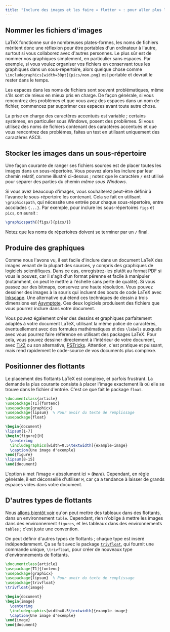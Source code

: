 ```yaml
---
title: "Inclure des images et les faire « flotter » : pour aller plus loin"
---
```


## Nommer les fichiers d'images

LaTeX fonctionne sur de nombreuses plates-formes, les noms de fichiers méritent
donc une réflexion pour être portables d'un ordinateur à l'autre, surtout si
vous collaborez avec d'autres personnes. Le plus sûr est de nommer vos
graphiques simplement, en particulier sans espaces. Par exemple, si vous voulez
organiser vos fichiers en conservant tous les graphiques dans un sous-répertoire,
alors quelque chose comme `\includegraphics[width=30pt]{pics/mom.png}` est
portable et devrait le rester dans le temps.

Les espaces dans les noms de fichiers sont souvent problématiques, même s'ils
sont de mieux en mieux pris en charge. De façon générale, si vous rencontrez des
problèmes et que vous avez des espaces dans un nom de fichier, commencez par
supprimer ces espaces avant toute autre chose.

La prise en charge des caractères accentués est variable ; certains systèmes,
en particulier sous Windows, posent des problèmes. Si vous utilisez des noms de
fichiers contenant des caractères accentués et que vous rencontrez des problèmes,
faites un test en utilisant uniquement des caractères ASCII.


## Stocker les images dans un sous-répertoire

Une façon courante de ranger ses fichiers sources est de placer toutes les images
dans un sous-répertoire. Vous pouvez alors les inclure par leur chemin relatif,
comme illustré ci-dessus ; notez que le caractère `/` est utilisé pour séparer
des parties du chemin _même sous Windows_.

Si vous avez beaucoup d'images, vous souhaiterez peut-être définir à l'avance le
sous-répertoire les contenant. Cela se fait en utilisant `\graphicspath`, qui
nécessite une entrée pour chaque sous-répertoire, entre accolades `{...}`. Par
exemple, pour inclure les sous-répertoires `figs` et `pics`, on aurait :

<!-- {% raw %} -->
```latex
\graphicspath{{figs/}{pics/}}
```
<!-- {% endraw %} -->

Notez que les noms de répertoires doivent se terminer par un `/` final.


## Produire des graphiques

Comme nous l'avons vu, il est facile d'inclure dans un document LaTeX des images
venant de la plupart des sources, y compris des graphiques de logiciels
scientifiques. Dans ce cas, enregistrez-les plutôt au format PDF si vous le
pouvez, car il s'agit d'un format pérenne et facile à manipuler (notamment, on
peut le mettre à l'échelle sans perte de qualité). Si vous passez par des bitmaps,
conservez une haute résolution. Vous pouvez dessiner des images à la souris qui
incluent des bouts de code LaTeX avec [Inkscape](https://inkscape.org/). Une
alternative qui étend ces techniques de dessin à trois dimensions est
[Asymptote](https://www.ctan.org/pkg/asymptote). Ces deux logiciels produisent
des fichiers que vous pourrez inclure dans votre document.

Vous pouvez également créer des dessins et graphiques parfaitement adaptés à
votre document LaTeX, utilisant la même police de caractères, éventuellement
avec des formules mathématiques et des `\labels` auxquels avec vous pourrez faire
référence en utilisant des packages LaTeX. Pour cela, vous pouvez dessiner
directement à l'intérieur de votre document, avec [Ti*k*Z](https://ctan.org/pkg/pgf)
ou son alternative, [PSTricks](https://ctan.org/pkg/pstricks-base). Attention,
c'est pratique et puissant, mais rend rapidement le code-source de vos documents
plus complexe.


## Positionner des flottants

Le placement des flottants LaTeX est complexe, et parfois frustrant. La demande
la plus courante consiste à placer l'image exactement là où elle se trouve dans
le fichier d'entrée. C'est ce que fait le package `float`.

```latex
\documentclass{article}
\usepackage[T1]{fontenc}
\usepackage{graphicx}
\usepackage{lipsum}  % Pour avoir du texte de remplissage
\usepackage{float}

\begin{document}
\lipsum[1-7]
\begin{figure}[H]
  \centering
  \includegraphics[width=0.5\textwidth]{example-image}
  \caption{Une image d'exemple}
\end{figure}
\lipsum[8-15]
\end{document}
```

L'option `H` met l'image « absolument ici » (_**h**ere_). Cependant,
en règle générale, il est déconseillé d'utiliser `H`, car ça a tendance à
laisser de grands espaces vides dans votre document.


## D'autres types de flottants

Nous [allons bientôt voir](lesson-08) qu'on peut mettre des tableaux dans des
flottants, dans un environnement `table`. Cependant, rien n'oblige à mettre les
images dans des environnement `figures`, et les tableaux dans des environnements
`tables` ; c'est juste une convention.

On peut définir d'autres types de flottants ; chaque type est inséré
indépendamment. Ça se fait avec le package [`trivfloat`](https://ctan.org/pkg/trivfloat),
qui fournit une commande unique, `\trivfloat`, pour créer de nouveaux type
d'environnements de flottants.

```latex
\documentclass{article}
\usepackage[T1]{fontenc}
\usepackage{graphicx}
\usepackage{lipsum}  % Pour avoir du texte de remplissage
\usepackage{trivfloat}
\trivfloat{image}

\begin{document}
\begin{image}
  \centering
  \includegraphics[width=0.5\textwidth]{example-image}
  \caption{Une image d'exemple}
\end{image}
\end{document}
```
